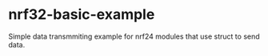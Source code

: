 # nrf32-basic-example
Simple data transmmiting example for nrf24 modules that use struct to send data.

